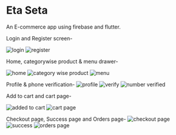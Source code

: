 # Eta Seta
An E-commerce app using firebase and flutter.

Login and Register screen-

![login](https://user-images.githubusercontent.com/72916174/191494241-346cef8a-6b8c-4225-814b-daae1b501ad2.png) ![register](https://user-images.githubusercontent.com/72916174/191494260-b1776848-684e-4630-8c92-07e38e1c44e7.png)

Home, categorywise product & menu drawer-

![home](https://user-images.githubusercontent.com/72916174/191494363-2906a9d0-782e-4663-83da-9d1e41d95d26.png) ![category wise product](https://user-images.githubusercontent.com/72916174/191494920-db822987-4e7c-4871-9fb0-08f98782c0ea.png) ![menu](https://user-images.githubusercontent.com/72916174/191494381-df139d2b-c69c-474a-98cb-5cc59e475a21.png)

Profile & phone verification-
![profile](https://user-images.githubusercontent.com/72916174/191494466-60398ece-449a-45c8-9802-3b0985c347e3.png)  ![verify](https://user-images.githubusercontent.com/72916174/191494506-3a802459-dcf8-4284-8c87-a080d03c8c02.png)  ![number verified](https://user-images.githubusercontent.com/72916174/191494539-3b0bfdba-d506-406d-b6e1-bdf0d71ebbb1.png)

Add to cart and cart page- 

![added to cart](https://user-images.githubusercontent.com/72916174/191494623-b913d306-4e26-49df-a216-16164da97bfd.png) ![cart page](https://user-images.githubusercontent.com/72916174/191494639-dcb51b3d-1256-4354-b41d-215ce40f8161.png)

Checkout page, Success page and Orders page-
![checkout page](https://user-images.githubusercontent.com/72916174/191494751-55d8bdc4-2868-4eff-958f-a3b9b5be59d6.png) ![success](https://user-images.githubusercontent.com/72916174/191494770-d2639928-da4a-4bc6-b19d-a8e5263a40b1.png) ![orders page](https://user-images.githubusercontent.com/72916174/191494777-78729157-08dd-42c2-ab46-4afda6992dd7.png)

